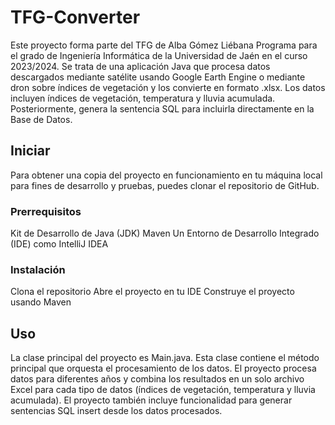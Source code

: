 # TFG-Converter
Este proyecto forma parte del TFG de Alba Gómez Liébana Programa para el grado de Ingeniería Informática de la Universidad de Jaén en el curso 2023/2024.
Se trata de una aplicación Java que procesa datos descargados mediante satélite usando Google Earth Engine o mediante dron sobre índices de vegetación y los convierte en formato .xlsx. Los datos incluyen índices de vegetación, temperatura y lluvia acumulada. Posteriormente, genera la sentencia SQL para incluirla directamente en la Base de Datos.

## Iniciar 
Para obtener una copia del proyecto en funcionamiento en tu máquina local para fines de desarrollo y pruebas, puedes clonar el repositorio de GitHub.  
### Prerrequisitos
Kit de Desarrollo de Java (JDK)
Maven
Un Entorno de Desarrollo Integrado (IDE) como IntelliJ IDEA
### Instalación
Clona el repositorio
Abre el proyecto en tu IDE
Construye el proyecto usando Maven

## Uso
La clase principal del proyecto es Main.java. Esta clase contiene el método principal que orquesta el procesamiento de los datos.  El proyecto procesa datos para diferentes años y combina los resultados en un solo archivo Excel para cada tipo de datos (índices de vegetación, temperatura y lluvia acumulada).  El proyecto también incluye funcionalidad para generar sentencias SQL insert desde los datos procesados.
